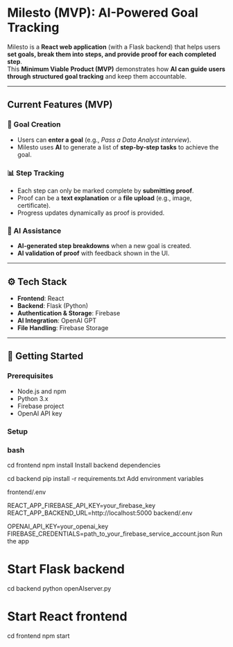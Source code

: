#  Milesto (MVP): AI-Powered Goal Tracking  

Milesto is a **React web application** (with a Flask backend) that helps users **set goals, break them into steps, and provide proof for each completed step**.  
This **Minimum Viable Product (MVP)** demonstrates how **AI can guide users through structured goal tracking** and keep them accountable.  

---

##  Current Features (MVP)  

### 🎯 Goal Creation  
- Users can **enter a goal** (e.g., *Pass a Data Analyst interview*).  
- Milesto uses **AI** to generate a list of **step-by-step tasks** to achieve the goal.  

### 📊 Step Tracking  
- Each step can only be marked complete by **submitting proof**.  
- Proof can be a **text explanation** or a **file upload** (e.g., image, certificate).  
- Progress updates dynamically as proof is provided.  

### 🤖 AI Assistance  
- **AI-generated step breakdowns** when a new goal is created.  
- **AI validation of proof** with feedback shown in the UI.  

---

## ⚙️ Tech Stack  

- **Frontend**: React  
- **Backend**: Flask (Python)  
- **Authentication & Storage**: Firebase  
- **AI Integration**: OpenAI GPT  
- **File Handling**: Firebase Storage  

---

## 📌 Getting Started  

### Prerequisites  
- Node.js and npm  
- Python 3.x  
- Firebase project  
- OpenAI API key  

### Setup  



### bash 
cd frontend
npm install
Install backend dependencies


cd backend
pip install -r requirements.txt
Add environment variables

frontend/.env

REACT_APP_FIREBASE_API_KEY=your_firebase_key
REACT_APP_BACKEND_URL=http://localhost:5000
backend/.env

OPENAI_API_KEY=your_openai_key
FIREBASE_CREDENTIALS=path_to_your_firebase_service_account.json
Run the app


# Start Flask backend
cd backend
python openAIserver.py

# Start React frontend
cd frontend
npm start
